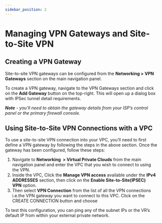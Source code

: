 ```yaml
---
sidebar_position: 2
---
```

# Managing VPN Gateways and Site-to-Site VPN

## Creating a VPN Gateway

Site-to-site VPN gateways can be configured from the **Networking > VPN Gateways** section on the main navigation panel.

To create a VPN gateway, navigate to the VPN Gateways section and click on the **Add Gateway** button on the top-right. This will open up a dialog box with IPSec tunnel detail requirements.

_**Note** - you’ll need to obtain the gateway details from your ISP’s control panel or the primary firewall console._

## Using Site-to-Site VPN Connections with a VPC

To use a site-to-site VPN connection into your VPC, you’ll need to first define a VPN gateway by following the steps in the above section. Once the gateway has been configured, follow these steps:

1. Navigate to **Networking  > Virtual Private Clouds** from the main navigation panel and enter the VPC that you wish to connect to using the VPN.
2. Inside the VPC, Click the **Manage VPN access** available under the **IPv4 ADDRESSES** section, then click on the **Enable Site-to-Site(IPSEC) VPN** option.
3. Then select **VPN Connection** from the list of all the VPN connections i.e.the VPN gateway you want to connect to this VPC. Click on the CREATE CONNECTION button and choose 

To test this configuration, you can ping any of the subnet IPs or the VR’s default IP from within your external private network.
